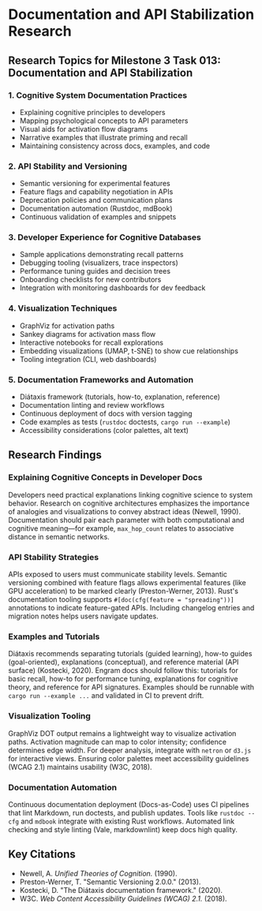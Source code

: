 # Documentation and API Stabilization Research

## Research Topics for Milestone 3 Task 013: Documentation and API Stabilization

### 1. Cognitive System Documentation Practices
- Explaining cognitive principles to developers
- Mapping psychological concepts to API parameters
- Visual aids for activation flow diagrams
- Narrative examples that illustrate priming and recall
- Maintaining consistency across docs, examples, and code

### 2. API Stability and Versioning
- Semantic versioning for experimental features
- Feature flags and capability negotiation in APIs
- Deprecation policies and communication plans
- Documentation automation (Rustdoc, mdBook)
- Continuous validation of examples and snippets

### 3. Developer Experience for Cognitive Databases
- Sample applications demonstrating recall patterns
- Debugging tooling (visualizers, trace inspectors)
- Performance tuning guides and decision trees
- Onboarding checklists for new contributors
- Integration with monitoring dashboards for dev feedback

### 4. Visualization Techniques
- GraphViz for activation paths
- Sankey diagrams for activation mass flow
- Interactive notebooks for recall explorations
- Embedding visualizations (UMAP, t-SNE) to show cue relationships
- Tooling integration (CLI, web dashboards)

### 5. Documentation Frameworks and Automation
- Diátaxis framework (tutorials, how-to, explanation, reference)
- Documentation linting and review workflows
- Continuous deployment of docs with version tagging
- Code examples as tests (`rustdoc` doctests, `cargo run --example`)
- Accessibility considerations (color palettes, alt text)

## Research Findings

### Explaining Cognitive Concepts in Developer Docs
Developers need practical explanations linking cognitive science to system behavior. Research on cognitive architectures emphasizes the importance of analogies and visualizations to convey abstract ideas (Newell, 1990). Documentation should pair each parameter with both computational and cognitive meaning—for example, `max_hop_count` relates to associative distance in semantic networks.

### API Stability Strategies
APIs exposed to users must communicate stability levels. Semantic versioning combined with feature flags allows experimental features (like GPU acceleration) to be marked clearly (Preston-Werner, 2013). Rust's documentation tooling supports `#[doc(cfg(feature = "spreading"))]` annotations to indicate feature-gated APIs. Including changelog entries and migration notes helps users navigate updates.

### Examples and Tutorials
Diátaxis recommends separating tutorials (guided learning), how-to guides (goal-oriented), explanations (conceptual), and reference material (API surface) (Kostecki, 2020). Engram docs should follow this: tutorials for basic recall, how-to for performance tuning, explanations for cognitive theory, and reference for API signatures. Examples should be runnable with `cargo run --example ...` and validated in CI to prevent drift.

### Visualization Tooling
GraphViz DOT output remains a lightweight way to visualize activation paths. Activation magnitude can map to color intensity; confidence determines edge width. For deeper analysis, integrate with `netron` or `d3.js` for interactive views. Ensuring color palettes meet accessibility guidelines (WCAG 2.1) maintains usability (W3C, 2018).

### Documentation Automation
Continuous documentation deployment (Docs-as-Code) uses CI pipelines that lint Markdown, run doctests, and publish updates. Tools like `rustdoc --cfg` and `mdbook` integrate with existing Rust workflows. Automated link checking and style linting (Vale, markdownlint) keep docs high quality.

## Key Citations
- Newell, A. *Unified Theories of Cognition.* (1990).
- Preston-Werner, T. "Semantic Versioning 2.0.0." (2013).
- Kostecki, D. "The Diátaxis documentation framework." (2020).
- W3C. *Web Content Accessibility Guidelines (WCAG) 2.1.* (2018).
